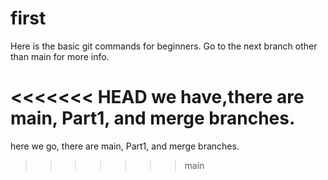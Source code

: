 # first
 Here is the basic git commands for beginners.
  Go to the next branch other than main for more info.

<<<<<<< HEAD
  we have,there are main, Part1, and merge branches.
=======
  here we go, there are main, Part1, and merge branches.
>>>>>>> main
